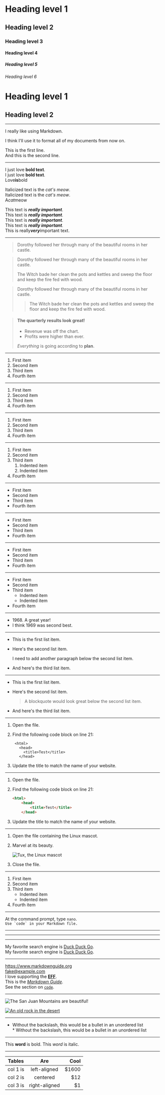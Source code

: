 [//]: # (a standard markdown example from https://www.markdownguide.org/basic-syntax/)
[//]: # (parse it by https://marked.js.org/demo/)

# Heading level 1
## Heading level 2
### Heading level 3
#### Heading level 4 
##### Heading level 5 
###### Heading level 6 

Heading level 1
===============
Heading level 2
---------------

---

I really like using Markdown.

I think I'll use it to format all of my documents from now on.

This is the first line.  
And this is the second line.

---

I just love **bold text**.  
I just love __bold text__.  
Love**is**bold  

Italicized text is the *cat's meow*.  
Italicized text is the _cat's meow_.  
A*cat*meow  

This text is ***really important***.  
This text is ___really important___.  
This text is __*really important*__.  
This text is **_really important_**.  
This is really***very***important text.  

---

> Dorothy followed her through many of the beautiful rooms in her castle.

> Dorothy followed her through many of the beautiful rooms in her castle.
>
> The Witch bade her clean the pots and kettles and sweep the floor and keep the fire fed with wood.

> Dorothy followed her through many of the beautiful rooms in her castle.
>
>> The Witch bade her clean the pots and kettles and sweep the floor and keep the fire fed with wood.

> #### The quarterly results look great!
>
> - Revenue was off the chart.
> - Profits were higher than ever.
>
>  *Everything* is going according to **plan**.

---
1. First item
2. Second item
3. Third item
4. Fourth item
---
1. First item
1. Second item
1. Third item
1. Fourth item
---
1. First item
8. Second item
3. Third item
5. Fourth item
---
1. First item
2. Second item
3. Third item
    1. Indented item
    2. Indented item
4. Fourth item
---
- First item
- Second item
- Third item
- Fourth item
---
* First item
* Second item
* Third item
* Fourth item
---
+ First item
+ Second item
+ Third item
+ Fourth item
---
- First item
- Second item
- Third item
    - Indented item
    - Indented item
- Fourth item

---

- 1968\. A great year!
- I think 1969 was second best.
---
* This is the first list item.
* Here's the second list item.

    I need to add another paragraph below the second list item.

* And here's the third list item.

---

* This is the first list item.
* Here's the second list item.

    > A blockquote would look great below the second list item.

* And here's the third list item.

---

1. Open the file.
2. Find the following code block on line 21:

        <html>
          <head>
            <title>Test</title>
          </head>

3. Update the title to match the name of your website.


---

1. Open the file.
2. Find the following code block on line 21:

    ```html 
    <html>
        <head>
            <title>Test</title>
        </head>
    ```
3. Update the title to match the name of your website.

---

1. Open the file containing the Linux mascot.
2. Marvel at its beauty.

    ![Tux, the Linux mascot](/images/colaorange.png)

3. Close the file.

---

1. First item
2. Second item
3. Third item
    - Indented item
    - Indented item
4. Fourth item

---

At the command prompt, type `nano`.  
``Use `code` in your Markdown file.``

---
***
___


My favorite search engine is [Duck Duck Go](https://duckduckgo.com).  
My favorite search engine is [Duck Duck Go](https://duckduckgo.com "The best search engine for privacy").

---

<https://www.markdownguide.org>  
<fake@example.com>  
I love supporting the **[EFF](https://eff.org)**.  
This is the *[Markdown Guide](https://www.markdownguide.org)*.  
See the section on [`code`](#code).

---

![The San Juan Mountains are beautiful!](/images/colaorange.png "San Juan Mountains")

[![An old rock in the desert](/images/colaorange.png "Shiprock, New Mexico by Beau Rogers")](https://www.flickr.com/photos/beaurogers/31833779864/in/photolist-Qv3rFw-34mt9F-a9Cmfy-5Ha3Zi-9msKdv-o3hgjr-hWpUte-4WMsJ1-KUQ8N-deshUb-vssBD-6CQci6-8AFCiD-zsJWT-nNfsgB-dPDwZJ-bn9JGn-5HtSXY-6CUhAL-a4UTXB-ugPum-KUPSo-fBLNm-6CUmpy-4WMsc9-8a7D3T-83KJev-6CQ2bK-nNusHJ-a78rQH-nw3NvT-7aq2qf-8wwBso-3nNceh-ugSKP-4mh4kh-bbeeqH-a7biME-q3PtTf-brFpgb-cg38zw-bXMZc-nJPELD-f58Lmo-bXMYG-bz8AAi-bxNtNT-bXMYi-bXMY6-bXMYv)

---

* Without the backslash, this would be a bullet in an unordered list  
\* Without the backslash, this would be a bullet in an unordered list

---

This **word** is bold. This <em>word</em> is italic.  

---

| Tables   |      Are      |  Cool |
|----------|:-------------:|------:|
| col 1 is |  left-aligned | $1600 |
| col 2 is |    centered   |   $12 |
| col 3 is | right-aligned |    $1 |


